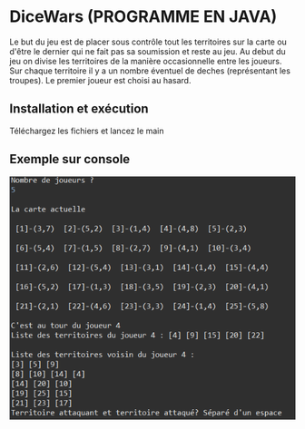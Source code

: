 # DiceWars (PROGRAMME EN JAVA)

Le but du jeu est de placer sous contrôle tout les territoires sur la carte ou d'être le dernier qui ne fait pas sa soumission et reste au jeu. Au debut du jeu on divise les territoires de la manière occasionnelle entre les joueurs. Sur chaque territoire il y a un nombre éventuel de deches (représentant les troupes). Le premier joueur est choisi au hasard.

## Installation et exécution

Téléchargez les fichiers et lancez le main

## Exemple sur console

![Exemple sur console](https://github.com/KarisG/DiceWars_/blob/main/exemple.png)
